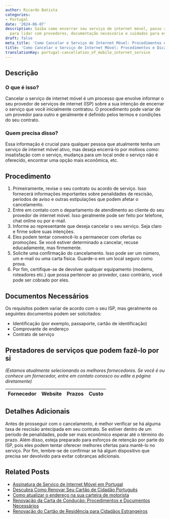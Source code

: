 ```yaml
---
author: Ricardo Batista
categories:
- Portugal
date: '2024-06-07'
description: Saiba como encerrar seu serviço de internet móvel, passo a passo. Dicas
  para lidar com provedores, documentação necessária e cuidados para evitar penalidades.
draft: false
meta_title: 'Como Cancelar o Serviço de Internet Móvel: Procedimentos e Dicas Úteis'
title: 'Como Cancelar o Serviço de Internet Móvel: Procedimentos e Dicas Úteis'
translationKey: portugal-cancellation_of_mobile_internet_service
---
```



## Descrição
### O que é isso?
Cancelar o serviço de internet móvel é um processo que envolve informar o seu provedor de serviços de internet (ISP) sobre a sua intenção de encerrar o serviço que você inicialmente contratou. O procedimento pode variar de um provedor para outro e geralmente é definido pelos termos e condições do seu contrato.

### Quem precisa disso?
Essa informação é crucial para qualquer pessoa que atualmente tenha um serviço de internet móvel ativo, mas deseja encerrá-lo por motivos como: insatisfação com o serviço, mudança para um local onde o serviço não é oferecido, encontrar uma opção mais econômica, etc.

## Procedimento
1. Primeiramente, revise o seu contrato ou acordo de serviço. Isso fornecerá informações importantes sobre penalidades de rescisão, períodos de aviso e outras estipulações que podem afetar o cancelamento.
2. Entre em contato com o departamento de atendimento ao cliente do seu provedor de internet móvel. Isso geralmente pode ser feito por telefone, chat online ou por e-mail.
3. Informe ao representante que deseja cancelar o seu serviço. Seja claro e firme sobre suas intenções.
4. Eles podem tentar convencê-lo a permanecer com ofertas ou promoções. Se você estiver determinado a cancelar, recuse educadamente, mas firmemente.
5. Solicite uma confirmação do cancelamento. Isso pode ser um número, um e-mail ou uma carta física. Guarde-o em um local seguro como prova.
6. Por fim, certifique-se de devolver qualquer equipamento (modems, roteadores etc.) que possa pertencer ao provedor, caso contrário, você pode ser cobrado por eles.

## Documentos Necessários
Os requisitos podem variar de acordo com o seu ISP, mas geralmente os seguintes documentos podem ser solicitados:
- Identificação (por exemplo, passaporte, cartão de identificação)
- Comprovante de endereço
- Contrato de serviço

## Prestadores de serviços que podem fazê-lo por si
_(Estamos atualmente selecionando os melhores fornecedores. Se você é ou conhece um fornecedor, entre em contato conosco ou edite a página diretamente)_

| Fornecedor      |     Website     |     Prazos       |       Custo      |
| :-------------: | :-------------: |  :-------------: | :-------------: |

## Detalhes Adicionais
Antes de prosseguir com o cancelamento, é melhor verificar se há alguma taxa de rescisão antecipada em seu contrato. Se estiver dentro de um período de penalidades, pode ser mais econômico esperar até o término do prazo. Além disso, esteja preparado para esforços de retenção por parte do ISP, pois eles podem tentar oferecer melhores ofertas para mantê-lo no serviço. Por fim, lembre-se de confirmar se há algum dispositivo que precisa ser devolvido para evitar cobranças adicionais.


## Related Posts

- [Assinatura de Serviço de Internet Móvel em Portugal](https://tramitit.com/pt/guides/portugal/pedido_de_subscricao_do_servico_de_net_movel/)
- [Descubra Como Renovar Seu Cartão de Cidadão Português](https://tramitit.com/pt/guides/portugal/renovacao_de_cartao_de_cidadao/)
- [Como atualizar o endereço na sua carteira de motorista](https://tramitit.com/pt/guides/portugal/alteracao_de_morada_da_carta_de_conducao/)
- [Renovação da Carta de Condução: Procedimentos e Documentos Necessários](https://tramitit.com/pt/guides/portugal/renovacao_de_carta_de_conducao/)
- [Renovação do Cartão de Residência para Cidadãos Estrangeiros](https://tramitit.com/pt/guides/portugal/renovacao_de_cartao_de_residente_para_cidadaos_estrangeiros/)